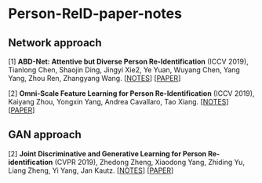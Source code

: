 # Person-ReID-paper-notes

## Network approach
[1] **ABD-Net: Attentive but Diverse Person Re-Identification** (ICCV 2019), Tianlong Chen, Shaojin Ding, Jingyi Xie2, Ye Yuan, Wuyang Chen, Yang Yang, Zhou Ren, Zhangyang Wang. [[NOTES](https://github.com/soloSquad1999/Person-ReID-paper-notes/blob/master/Network%20Approach/ABD-Net/ABD-Net.md)] [[PAPER](https://arxiv.org/pdf/1908.01114v3.pdf)]

[2] **Omni-Scale Feature Learning for Person Re-Identification** (ICCV 2019), Kaiyang Zhou, Yongxin Yang, Andrea Cavallaro, Tao Xiang. [[NOTES](https://github.com/soloSquad1999/Person-ReID-paper-notes/blob/master/Network%20Approach/ABD-Net/ABD-Net.md)] [[PAPER](https://arxiv.org/pdf/1908.01114v3.pdf)]

## GAN approach
[2] **Joint Discriminative and Generative Learning for Person Re-identification** (CVPR 2019), Zhedong Zheng, Xiaodong Yang, Zhiding Yu, Liang Zheng, Yi Yang, Jan Kautz.
[[NOTES](https://github.com/soloSquad1999/Person-ReID-paper-notes/blob/master/GAN%20Approach/DG-Net/DG-Net.md)] [[PAPER](https://arxiv.org/pdf/1904.07223.pdf)]
